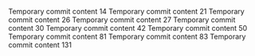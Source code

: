 Temporary commit content 14
Temporary commit content 21
Temporary commit content 26
Temporary commit content 27
Temporary commit content 30
Temporary commit content 42
Temporary commit content 50
Temporary commit content 81
Temporary commit content 83
Temporary commit content 131

